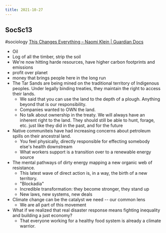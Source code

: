 ```yaml
---
title: 2021-10-27
---
```

## SocSc13
#sociology 
[This Changes Everything – Naomi Klein | Guardian Docs](https://www.youtube.com/watch?v=Rqw99rJYq8Q)
+ Oil
+ Log of all the timber, strip the soil
+ We're now hitting harde resources, have higher carbon footprints and emissions
+ profit over planet
+ money that brings people here in the long run
+ The Tar Sands are being mined on the traditional territory of Indigenous peoples. Under legally binding treaties, they maintain the right to access their lands.
	+ We said that you can use the land to the depth of a plough. Anything beyond that is our responsibility.
	+ Companies wanted to OWN the land.
	+ No talk about ownership in the treaty. We will always have an inherent right to the land. They should still be able to hunt, forage, etc. just like they did in the past, and for the future
+ Native communiteis have had increasing concerns about petroleum spills on their ancestral land.
	+ You feel physically, directly responsible for effecting somebody else's health downstream
	+ What workers support is a transition over to a renewable energy source
+ The mental pathways of dirty energy mapping a new organic web of resistance.
	+ This latest wave of direct action is, in a way, the birth of a new territory.
	+ "Blockadia"
	+ Incredible transformation: they become stronger, they stand up
	+ New laws, new systems, new deals
+ Climate change can be the catalyst we need -- our common lens
	+ We are all part of this movement
+ What if we realized that real disaster response means fighting inequality and building a just economy? 
	+ That everyone working for a healthy food system is already a climate warrior.